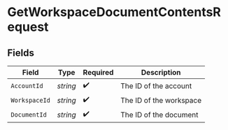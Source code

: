 # GetWorkspaceDocumentContentsRequest


## Fields

| Field                   | Type                    | Required                | Description             |
| ----------------------- | ----------------------- | ----------------------- | ----------------------- |
| `AccountId`             | *string*                | :heavy_check_mark:      | The ID of the account   |
| `WorkspaceId`           | *string*                | :heavy_check_mark:      | The ID of the workspace |
| `DocumentId`            | *string*                | :heavy_check_mark:      | The ID of the document  |